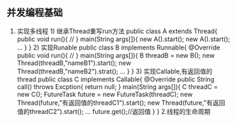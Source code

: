 ## 并发编程基础
  1. 实现多线程
    1) 继承Thread重写run方法
    public class A extends Thread{
      public void run(){
        //
      }
      main(String args[]){
        new A().start();
        new A().start();
        ...
      }
    }
    2) 实现Runable
    public class B implements Runnable{
      @Override
      public void run(){
        //
      }
      main(String args[]){
        B threadB = new B();
        new Thread(threadB,"nameB1").start();
        new Thread(threadB,"nameB2").strat();
        ...
      }
    }
    3) 实现Callable,有返回值的thread
    public class C implements Callable<String>{
      @Override
      public String call() throws Excption{
        return null;
      }
      main(String args[]){
        C threadC = new C();
        FutureTask<String> future = new FutureTask<String>(threadC);
        new Thread(future,"有返回值的threadC1").start();
        new Thread(future,"有返回值的threadC2").start();
        ...
        future.get();//返回值
      }
    } 
  2.线程的生命周期 
    
    
    
    
